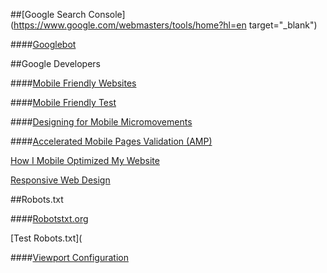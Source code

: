 ##[Google Search Console](https://www.google.com/webmasters/tools/home?hl=en target="_blank")

####[Googlebot](https://support.google.com/webmasters/answer/182072)

##Google Developers

####[Mobile Friendly Websites](https://developers.google.com/webmasters/mobile-sites/)

####[Mobile Friendly Test](https://www.google.com/webmasters/tools/mobile-friendly/?url=www.foreverfamilyfoundation.org)

####[Designing for Mobile Micromovements](https://www.thinkwithgoogle.com/topics/designing-for-mobile-micro-moments.html)

####[Accelerated Mobile Pages Validation (AMP)](https://www.ampproject.org/docs/guides/validate.html)


[How I Mobile Optimized My Website](https://blog.hartleybrody.com/how-i-mobile-optimized-my-website-in-5-minutes/)

[Responsive Web Design](http://alistapart.com/article/responsive-web-design)

##Robots.txt

####[Robotstxt.org](http://www.robotstxt.org/db.html)

[Test Robots.txt](

####[Viewport Configuration](https://developers.google.com/speed/docs/insights/ConfigureViewport#overview)
